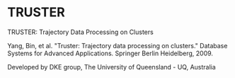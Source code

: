 # TRUSTER
TRUSTER: Trajectory Data Processing on Clusters

Yang, Bin, et al. "Truster: Trajectory data processing on clusters." Database Systems for Advanced Applications. Springer Berlin Heidelberg, 2009.

Developed by DKE group, The University of Queensland - UQ, Australia
